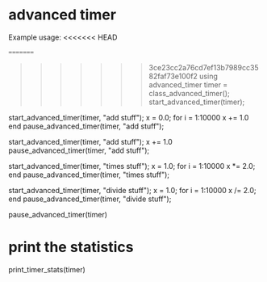 # advanced timer

Example usage:
<<<<<<< HEAD
```julia
=======
```
>>>>>>> 3ce23cc2a76cd7ef13b7989cc3582faf73e100f2
using advanced_timer
timer = class_advanced_timer();
start_advanced_timer(timer);

start_advanced_timer(timer, "add stuff");
x = 0.0;
for i = 1:10000
x += 1.0
end
pause_advanced_timer(timer, "add stuff");

start_advanced_timer(timer, "add stuff");
x += 1.0
pause_advanced_timer(timer, "add stuff");

start_advanced_timer(timer, "times stuff");
x = 1.0;
for i = 1:10000
x *= 2.0;
end
pause_advanced_timer(timer, "times stuff");

start_advanced_timer(timer, "divide stuff");
x = 1.0;
for i = 1:10000
x /= 2.0;
end
pause_advanced_timer(timer, "divide stuff");

pause_advanced_timer(timer)

# print the statistics
print_timer_stats(timer)
```
